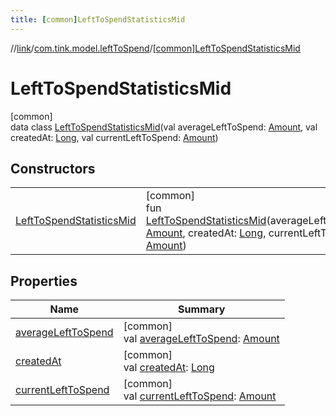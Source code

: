 ```yaml
---
title: [common]LeftToSpendStatisticsMid
---
```

//[link](../../../index.html)/[com.tink.model.leftToSpend](../index.html)/[[common]LeftToSpendStatisticsMid](index.html)



# LeftToSpendStatisticsMid



[common]\
data class [LeftToSpendStatisticsMid](index.html)(val averageLeftToSpend: [Amount](../../com.tink.model.misc/[common]-amount/index.html), val createdAt: [Long](https://kotlinlang.org/api/latest/jvm/stdlib/kotlin/-long/index.html), val currentLeftToSpend: [Amount](../../com.tink.model.misc/[common]-amount/index.html))



## Constructors


| | |
|---|---|
| [LeftToSpendStatisticsMid](-left-to-spend-statistics-mid.html) | [common]<br>fun [LeftToSpendStatisticsMid](-left-to-spend-statistics-mid.html)(averageLeftToSpend: [Amount](../../com.tink.model.misc/[common]-amount/index.html), createdAt: [Long](https://kotlinlang.org/api/latest/jvm/stdlib/kotlin/-long/index.html), currentLeftToSpend: [Amount](../../com.tink.model.misc/[common]-amount/index.html)) |


## Properties


| Name | Summary |
|---|---|
| [averageLeftToSpend](average-left-to-spend.html) | [common]<br>val [averageLeftToSpend](average-left-to-spend.html): [Amount](../../com.tink.model.misc/[common]-amount/index.html) |
| [createdAt](created-at.html) | [common]<br>val [createdAt](created-at.html): [Long](https://kotlinlang.org/api/latest/jvm/stdlib/kotlin/-long/index.html) |
| [currentLeftToSpend](current-left-to-spend.html) | [common]<br>val [currentLeftToSpend](current-left-to-spend.html): [Amount](../../com.tink.model.misc/[common]-amount/index.html) |

